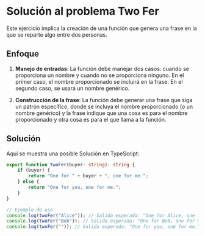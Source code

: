 # Solución al problema Two Fer

Este ejercicio implica la creación de una función que genera una frase en la que se reparte algo entre dos personas.

## Enfoque

1. **Manejo de entradas**: La función debe manejar dos casos: cuando se proporciona un nombre y cuando no se proporciona ninguno. En el primer caso, el nombre proporcionado se incluirá en la frase. En el segundo caso, se usará un nombre genérico.

2. **Construcción de la frase**: La función debe generar una frase que siga un patrón específico, donde se incluya el nombre proporcionado (o un nombre genérico) y la frase indique que una cosa es para el nombre proporcionado y otra cosa es para el que llama a la función.

## Solución

Aquí se muestra una posible Solución en TypeScript:

```typescript
export function twoFer(buyer: string): string {
    if (buyer) {
        return "One for " + buyer + ", one for me.";
    } else {
        return "One for you, one for me.";
    }
}

// Ejemplo de uso
console.log(twoFer("Alice")); // Salida esperada: "One for Alice, one for me."
console.log(twoFer("Bob")); // Salida esperada: "One for Bob, one for me."
console.log(twoFer("")); // Salida esperada: "One for you, one for me."
